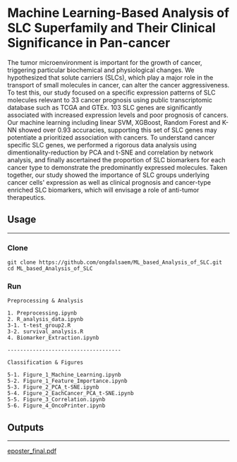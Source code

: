 # Machine Learning-Based Analysis of SLC Superfamily and Their Clinical Significance in Pan-cancer

The tumor microenvironment is important for the growth of cancer, triggering particular biochemical and physiological changes. We hypothesized that solute carriers (SLCs), which play a major role in the transport of small molecules in cancer, can alter the cancer aggressiveness. To test this, our study focused on a
specific expression patterns of SLC molecules relevant to 33 cancer prognosis using public transcriptomic database such as TCGA and GTEx. 103 SLC genes are significantly associated with increased expression levels and poor prognosis of cancers. Our machine learning including linear SVM, XGBoost, Random Forest and K-NN showed over 0.93 accuracies, supporting this set of SLC genes may potentiate a prioritized association with cancers. To understand cancer specific SLC genes, we performed a rigorous data analysis using dimentionality-reduction by PCA and t-SNE and correlation by network analysis, and finally ascertained the proportion of SLC biomarkers for each cancer type to demonstrate the predominantly expressed molecules. Taken together, our study showed the importance of SLC groups underlying cancer cells' expression as well as clinical prognosis and cancer-type enriched SLC biomarkers, which will envisage a role of anti-tumor therapeutics.


## Usage

----

### Clone

```
git clone https://github.com/ongdalsaem/ML_based_Analysis_of_SLC.git
cd ML_based_Analysis_of_SLC
```

### Run

```
Preprocessing & Analysis

1. Preprocessing.ipynb
2. R_analysis_data.ipynb
3-1. t-test_group2.R
3-2. survival_analysis.R
4. Biomarker_Extraction.ipynb

------------------------------------

Classification & Figures

5-1. Figure_1_Machine_Learning.ipynb	
5-2. Figure_1_Feature_Importance.ipynb	
5-3. Figure_2_PCA_t-SNE.ipynb	
5-4. Figure_2_EachCancer_PCA_t-SNE.ipynb	
5-5. Figure_3_Correlation.ipynb	
5-6. Figure_4_OncoPrinter.ipynb
```


## Outputs
------------------------------------
[eposter_final.pdf](https://github.com/hyz218/ML_based_Analysis_of_SLC/files/7264266/eposter_final.pdf)

